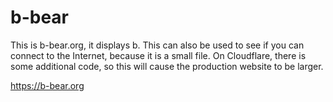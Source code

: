# b-bear
This is b-bear.org, it displays b. This can also be used to see if you can connect to the Internet, because it is a small file. On Cloudflare, there is some additional code, so this will cause the production website to be larger.

https://b-bear.org